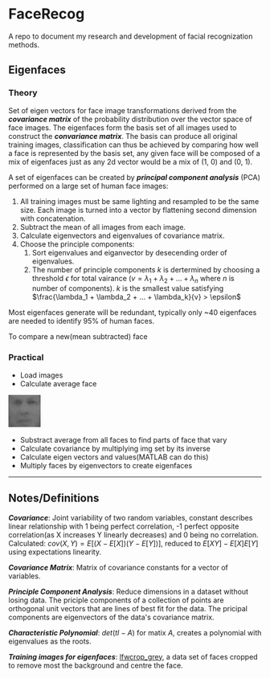 # FaceRecog
A repo to document my research and development of facial recognization methods.

## Eigenfaces
### Theory
Set of eigen vectors for face image transformations derived from the ***covariance matrix*** of the probability distribution over the vector space of face images. The eigenfaces form the basis set of all images used to construct the ***convariance matrix***. The basis can produce all original training images, classification can thus be achieved by comparing how well a face is represented by the basis set, any given face will be composed of a mix of eigenfaces just as any 2d vector would be a mix of (1, 0) and (0, 1).

A set of eigenfaces can be created by ***principal component analysis*** (PCA) performed on a large set of human face images:
1. All training images must be same lighting and resampled to be the same size. Each image is turned into a vector by flattening second dimension with concatenation.
2. Subtract the mean of all images from each image.
3. Calculate eigenvectors and eigenvalues of covariance matrix.
4. Choose the principle components:
   1.  Sort eigenvalues and eiganvector by desecending order of eigenvalues.
   2. The number of principle components $k$ is dertermined by choosing a threshold $\epsilon$ for total vairance ($v = \lambda_1 + \lambda_2 + ... + \lambda_n$ where $n$ is number of components). $k$ is the smallest value satisfying  $\frac{\lambda_1 + \lambda_2 + ... + \lambda_k}{v} > \epsilon$

Most eigenfaces generate will be redundant, typically only ~40 eigenfaces are needed to identify 95% of human faces.

To compare a new(mean subtracted) face  

### Practical
- Load images
- Calculate average face 

![average face](/Eigenfaces/average_face.bmp)
- Substract average from all faces to find parts of face that vary
- Calculate covariance by multiplying img set by its inverse
- Calculate eigen vectors and values(MATLAB can do this)
- Multiply faces by eigenvectors to create eigenfaces

***

## Notes/Definitions
***Covariance***: Joint variability of two random variables, constant describes linear relationship with 1 being perfect correlation, -1 perfect opposite correlation(as X increases Y linearly decreases) and 0 being no correlation.\
Calculated: $cov(X, Y) = E[(X - E[X])(Y - E[Y])]$, reduced to $E[XY] - E[X]E[Y]$ using expectations linearity.

***Covariance Matrix***: Matrix of covariance constants for a vector of variables.

***Principle Component Analysis***: Reduce dimensions in a dataset without losing data. The priciple components of a collection of points are orthogonal unit vectors that are lines of best fit for the data. The pricipal components are eigenvectors of the data's covariance matrix.

***Characteristic Polynomial***: $det(tI - A)$ for matix $A$, creates a polynomial with eigenvalues as the roots.

***Training images for eigenfaces***: [lfwcrop_grey](https://conradsanderson.id.au/lfwcrop/), a data set of faces cropped to remove most the background and centre the face.